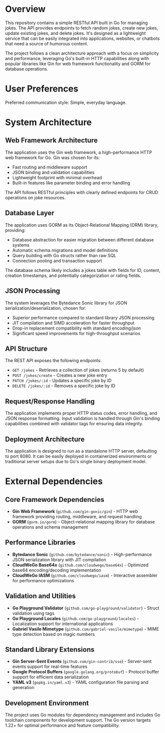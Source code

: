 # Overview

This repository contains a simple RESTful API built in Go for managing jokes. The API provides endpoints to fetch random jokes, create new jokes, update existing jokes, and delete jokes. It's designed as a lightweight service that can be easily integrated into applications, websites, or chatbots that need a source of humorous content.

The project follows a clean architecture approach with a focus on simplicity and performance, leveraging Go's built-in HTTP capabilities along with popular libraries like Gin for web framework functionality and GORM for database operations.

# User Preferences

Preferred communication style: Simple, everyday language.

# System Architecture

## Web Framework Architecture
The application uses the Gin web framework, a high-performance HTTP web framework for Go. Gin was chosen for its:
- Fast routing and middleware support
- JSON binding and validation capabilities
- Lightweight footprint with minimal overhead
- Built-in features like parameter binding and error handling

The API follows RESTful principles with clearly defined endpoints for CRUD operations on joke resources.

## Database Layer
The application uses GORM as its Object-Relational Mapping (ORM) library, providing:
- Database abstraction for easier migration between different database systems
- Automatic schema migrations and model definitions
- Query building with Go structs rather than raw SQL
- Connection pooling and transaction support

The database schema likely includes a jokes table with fields for ID, content, creation timestamps, and potentially categorization or rating fields.

## JSON Processing
The system leverages the Bytedance Sonic library for JSON serialization/deserialization, chosen for:
- Superior performance compared to standard library JSON processing
- JIT compilation and SIMD acceleration for faster throughput
- Drop-in replacement compatibility with standard encoding/json
- Significant speed improvements for high-throughput scenarios

## API Structure
The REST API exposes the following endpoints:
- `GET /jokes` - Retrieves a collection of jokes (returns 5 by default)
- `POST /jokes/create` - Creates a new joke entry
- `PATCH /jokes/:id` - Updates a specific joke by ID
- `DELETE /jokes/:id` - Removes a specific joke by ID

## Request/Response Handling
The application implements proper HTTP status codes, error handling, and JSON response formatting. Input validation is handled through Gin's binding capabilities combined with validator tags for ensuring data integrity.

## Deployment Architecture
The application is designed to run as a standalone HTTP server, defaulting to port 8080. It can be easily deployed in containerized environments or traditional server setups due to Go's single binary deployment model.

# External Dependencies

## Core Framework Dependencies
- **Gin Web Framework** (`github.com/gin-gonic/gin`) - HTTP web framework providing routing, middleware, and request handling
- **GORM** (`gorm.io/gorm`) - Object-relational mapping library for database operations and schema management

## Performance Libraries
- **Bytedance Sonic** (`github.com/bytedance/sonic`) - High-performance JSON serialization library with JIT compilation
- **CloudWeGo Base64x** (`github.com/cloudwego/base64x`) - Optimized base64 encoding/decoding implementation
- **CloudWeGo IASM** (`github.com/cloudwego/iasm`) - Interactive assembler for performance optimizations

## Validation and Utilities
- **Go Playground Validator** (`github.com/go-playground/validator`) - Struct validation using tags
- **Go Playground Locales** (`github.com/go-playground/locales`) - Localization support for international applications
- **Gabriel Vasile Mimetype** (`github.com/gabriel-vasile/mimetype`) - MIME type detection based on magic numbers

## Standard Library Extensions
- **Gin Server-Sent Events** (`github.com/gin-contrib/sse`) - Server-sent events support for real-time features
- **Google Protocol Buffers** (`google.golang.org/protobuf`) - Protocol buffer support for efficient data serialization
- **YAML v3** (`gopkg.in/yaml.v3`) - YAML configuration file parsing and generation

## Development Environment
The project uses Go modules for dependency management and includes Go toolchain components for development support. The Go version targets 1.22+ for optimal performance and feature compatibility.
